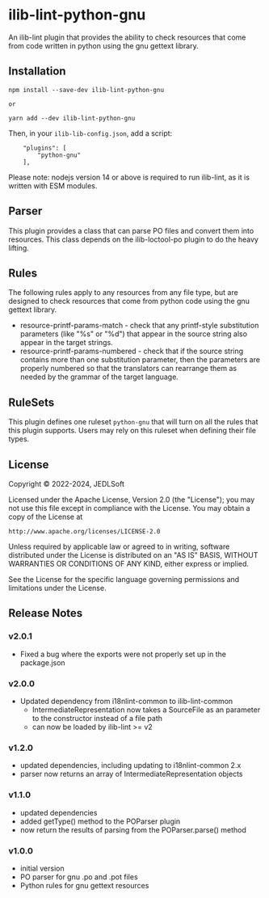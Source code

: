 # ilib-lint-python-gnu

An ilib-lint plugin that provides the ability to check resources that come
from code written in python using the gnu gettext library.


## Installation

```
npm install --save-dev ilib-lint-python-gnu

or

yarn add --dev ilib-lint-python-gnu
```

Then, in your `ilib-lib-config.json`, add a script:

```
    "plugins": [
        "python-gnu"
    ],
```

Please note: nodejs version 14 or above is required to run ilib-lint, as it
is written with ESM modules.

## Parser

This plugin provides a class that can parse PO files and convert them into
resources. This class depends on the ilib-loctool-po plugin to do the heavy
lifting.

## Rules

The following rules apply to any resources from any file type, but are
designed to check resources that come from python code using the gnu gettext
library.

- resource-printf-params-match - check that any printf-style substitution
  parameters (like "%s" or "%d") that appear in the source string also appear
  in the target strings.
- resource-printf-params-numbered - check that if the source string contains more
  than one substitution parameter, then the parameters are properly numbered
  so that the translators can rearrange them as needed by the
  grammar of the target language.

## RuleSets

This plugin defines one ruleset `python-gnu` that will turn on all the rules
that this plugin supports. Users may rely on this ruleset when defining their
file types.

## License

Copyright © 2022-2024, JEDLSoft

Licensed under the Apache License, Version 2.0 (the "License");
you may not use this file except in compliance with the License.
You may obtain a copy of the License at

    http://www.apache.org/licenses/LICENSE-2.0

Unless required by applicable law or agreed to in writing, software
distributed under the License is distributed on an "AS IS" BASIS,
WITHOUT WARRANTIES OR CONDITIONS OF ANY KIND, either express or implied.

See the License for the specific language governing permissions and
limitations under the License.

## Release Notes

### v2.0.1

- Fixed a bug where the exports were not properly set up in the package.json

### v2.0.0

- Updated dependency from i18nlint-common to ilib-lint-common
    - IntermediateRepresentation now takes a SourceFile as an
      parameter to the constructor instead of a file path
    - can now be loaded by ilib-lint >= v2

### v1.2.0

- updated dependencies, including updating to i18nlint-common 2.x
- parser now returns an array of IntermediateRepresentation objects

### v1.1.0

- updated dependencies
- added getType() method to the POParser plugin
- now return the results of parsing from the POParser.parse() method

### v1.0.0

- initial version
- PO parser for gnu .po and .pot files
- Python rules for gnu gettext resources
